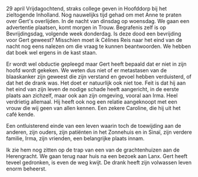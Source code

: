 29 april
Vrijdagochtend, straks college geven in Hoofddorp bij het zieltogende Inholland. Nog nauwelijks tijd gehad om met Anne te praten over Gert's overlijden. In de nacht van dinsdag op woensdag. We gaan een advertentie plaatsen, komt morgen in Trouw. Begrafenis zelf is op Bevrijdingsdag, volgende week donderdag. Is deze dood een bevrijding voor Gert geweest? Misschien moet ik Célines Reis naar het eind van de nacht nog eens nalezen om die vraag te kunnen beantwoorden. We hebben dat boek wel ergens in de kast staan.
 
Er wordt wel obductie gepleegd maar Gert heeft bepaald dat er niet in zijn hoofd wordt gekeken. We weten dus niet of er metastasen van de blaaskanker zijn geweest die zijn verstand en gevoel hebben verduisterd, of dat het de drank was. Het doet er natuurlijk ook niet toe. Feit is dat hij aan het eind van zijn leven de nodige schade heeft aangericht, in de eerste plaats aan zichzelf, maar ook aan zijn omgeving, vooral aan Irma. Heel verdrietig allemaal. Hij heeft ook nog een relatie aangeknoopt met een vrouw die wij geen van allen kennen. Een zekere Caroline, die hij uit het café kende.
 
Een ontluisterend einde van een leven waarin toch de toewijding aan de anderen, zijn ouders, zijn patiënten in het Zonnehuis en in Sinaï, zijn verdere familie, Irma, zijn vrienden, een belangrijke plaats innam.
 
Ik zie hem nog zitten op de trap van een van de grachtenhuizen aan de Herengracht. We gaan terug naar huis na een bezoek aan Lanx. Gert heeft teveel gedronken, is even de weg kwijt. De drank heeft zijn volwassen leven enorm beheerst.